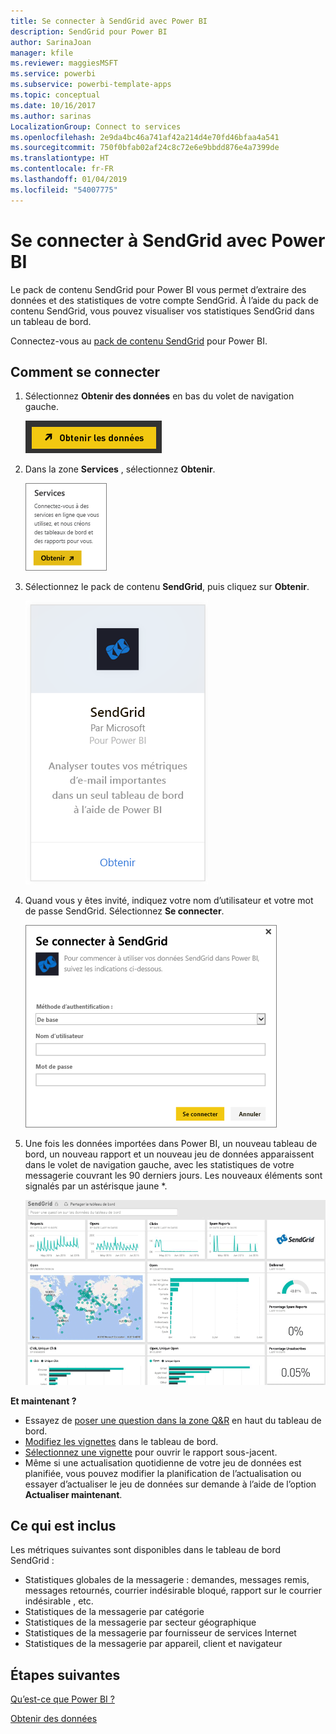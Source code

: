 ```yaml
---
title: Se connecter à SendGrid avec Power BI
description: SendGrid pour Power BI
author: SarinaJoan
manager: kfile
ms.reviewer: maggiesMSFT
ms.service: powerbi
ms.subservice: powerbi-template-apps
ms.topic: conceptual
ms.date: 10/16/2017
ms.author: sarinas
LocalizationGroup: Connect to services
ms.openlocfilehash: 2e9da4bc46a741af42a214d4e70fd46bfaa4a541
ms.sourcegitcommit: 750f0bfab02af24c8c72e6e9bbdd876e4a7399de
ms.translationtype: HT
ms.contentlocale: fr-FR
ms.lasthandoff: 01/04/2019
ms.locfileid: "54007775"
---
```

# <a name="connect-to-sendgrid-with-power-bi"></a>Se connecter à SendGrid avec Power BI
Le pack de contenu SendGrid pour Power BI vous permet d’extraire des données et des statistiques de votre compte SendGrid. À l’aide du pack de contenu SendGrid, vous pouvez visualiser vos statistiques SendGrid dans un tableau de bord.

Connectez-vous au [pack de contenu SendGrid](https://app.powerbi.com/getdata/services/sendgrid) pour Power BI.

## <a name="how-to-connect"></a>Comment se connecter
1. Sélectionnez **Obtenir des données** en bas du volet de navigation gauche.
   
   ![](media/service-connect-to-sendgrid/pbi_getdata.png) 
2. Dans la zone **Services** , sélectionnez **Obtenir**.
   
   ![](media/service-connect-to-sendgrid/pbi_getservices.png) 
3. Sélectionnez le pack de contenu **SendGrid**, puis cliquez sur **Obtenir**.
   
   ![](media/service-connect-to-sendgrid/sendgrid.png) 
4. Quand vous y êtes invité, indiquez votre nom d’utilisateur et votre mot de passe SendGrid. Sélectionnez **Se connecter**.
   
   ![](media/service-connect-to-sendgrid/pbi_sendgridsignin.png)
5. Une fois les données importées dans Power BI, un nouveau tableau de bord, un nouveau rapport et un nouveau jeu de données apparaissent dans le volet de navigation gauche, avec les statistiques de votre messagerie couvrant les 90 derniers jours. Les nouveaux éléments sont signalés par un astérisque jaune \*.
   
   ![](media/service-connect-to-sendgrid/pbi_sendgriddash.png)

**Et maintenant ?**

* Essayez de [poser une question dans la zone Q&R](consumer/end-user-q-and-a.md) en haut du tableau de bord.
* [Modifiez les vignettes](service-dashboard-edit-tile.md) dans le tableau de bord.
* [Sélectionnez une vignette](consumer/end-user-tiles.md) pour ouvrir le rapport sous-jacent.
* Même si une actualisation quotidienne de votre jeu de données est planifiée, vous pouvez modifier la planification de l’actualisation ou essayer d’actualiser le jeu de données sur demande à l’aide de l’option **Actualiser maintenant**.

## <a name="whats-included"></a>Ce qui est inclus
Les métriques suivantes sont disponibles dans le tableau de bord SendGrid :

* Statistiques globales de la messagerie : demandes, messages remis, messages retournés, courrier indésirable bloqué, rapport sur le courrier indésirable , etc.
* Statistiques de la messagerie par catégorie
* Statistiques de la messagerie par secteur géographique
* Statistiques de la messagerie par fournisseur de services Internet
* Statistiques de la messagerie par appareil, client et navigateur

## <a name="next-steps"></a>Étapes suivantes
[Qu’est-ce que Power BI ?](power-bi-overview.md)

[Obtenir des données](service-get-data.md)

